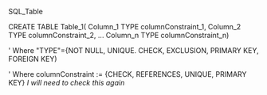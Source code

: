 SQL_Table

CREATE TABLE Table_1(
Column_1 TYPE columnConstraint_1,
Column_2 TYPE columnConstraint_2,
...
Column_n TYPE columnConstraint_n)

' Where "TYPE"={NOT NULL, UNIQUE. CHECK, EXCLUSION, PRIMARY KEY, FOREIGN KEY)

' Where columnConstraint := {CHECK, REFERENCES, UNIQUE, PRIMARY KEY} *I will need to check this again*
